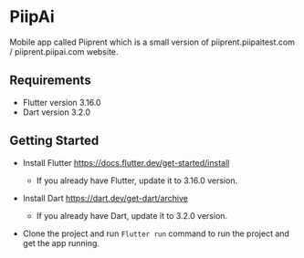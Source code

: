 # PiipAi

Mobile app called Piiprent which is a small version of piiprent.piipaitest.com / piiprent.piipai.com website.

## Requirements
* Flutter version 3.16.0
* Dart version 3.2.0

## Getting Started

* Install Flutter https://docs.flutter.dev/get-started/install
 	* If you already have Flutter, update it to 3.16.0 version.
* Install Dart https://dart.dev/get-dart/archive
    * If you already have Dart, update it to 3.2.0 version.

* Clone the project and run `Flutter run` command to run the project and get the app running.

